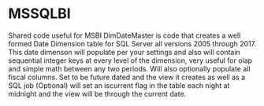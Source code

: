 # MSSQLBI
Shared code useful for MSBI
DimDateMaster is code that creates a well formed Date Dimension table for SQL Server all versions 2005 through 2017.  This date dimenson will populate per your settings and also will contain sequential integer keys at every level of the dimension, very useful for olap and simple math between any two periods.  Will also optionally populate all fiscal columns.  Set to be future dated and the view it creates as well as a SQL job (Optional) will set an iscurrent flag in the table each night at midnight and the view will be through the current date.
